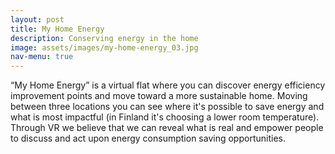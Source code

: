 ```yaml
---
layout: post
title: My Home Energy
description: Conserving energy in the home
image: assets/images/my-home-energy_03.jpg
nav-menu: true
---
```


“My Home Energy” is a virtual flat where you can discover energy efficiency improvement points and move toward a more sustainable home. Moving between three locations you can see where it's possible to save energy and what is most impactful (in Finland it's choosing a lower room temperature). Through VR we believe that we can reveal what is real and empower people to discuss and act upon energy consumption saving opportunities. 
